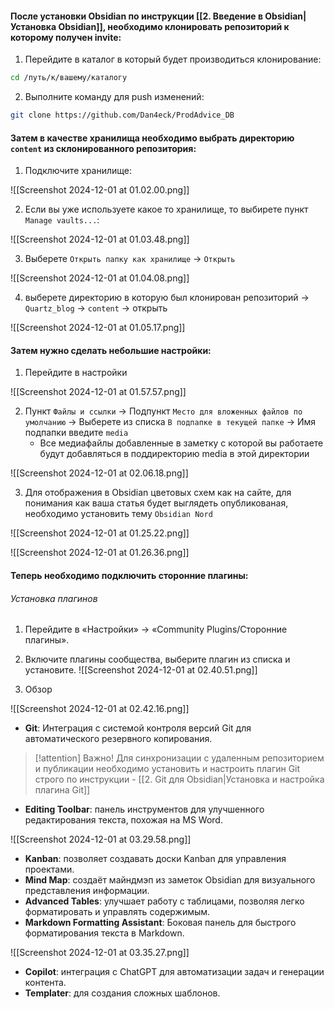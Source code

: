 #### После установки Obsidian по инструкции [[2. Введение в Obsidian|Установка Obsidian]], необходимо клонировать репозиторий к которому получен invite:

1. Перейдите в каталог в который будет производиться клонирование:

```bash
cd /путь/к/вашему/каталогу
```

2. Выполните команду для push изменений:

```bash
git clone https://github.com/Dan4eck/ProdAdvice_DB
```

#### Затем в качестве хранилища необходимо выбрать директорию `content` из склонированного репозитория:

1. Подключите хранилище:
   
![[Screenshot 2024-12-01 at 01.02.00.png]]

2. Если вы уже используете какое то хранилище, то выбирете пункт `Manage vaults...`:
   
![[Screenshot 2024-12-01 at 01.03.48.png]]

3. Выберете `Открыть папку как хранилище` -> `Открыть`
   
![[Screenshot 2024-12-01 at 01.04.08.png]]

4. выберете директорию в которую был клонирован репозиторий -> `Quartz_blog` -> `content` -> открыть

![[Screenshot 2024-12-01 at 01.05.17.png]]

#### Затем нужно сделать небольшие настройки:

1. Перейдите в настройки

![[Screenshot 2024-12-01 at 01.57.57.png]]

2. Пункт `Файлы и ссылки` -> Подпункт `Место для вложенных файлов по умолчанию` -> Выберете из списка `В подпапке в текущей папке` -> Имя подпапки введите `media`
   - Все медиафайлы добавленные в заметку с которой вы работаете будут добавляться в поддиректорию media в этой директории

![[Screenshot 2024-12-01 at 02.06.18.png]]

3. Для отображения в Obsidian цветовых схем как на сайте, для понимания как ваша статья будет выглядеть опубликованая, необходимо установить тему `Obsidian Nord`

![[Screenshot 2024-12-01 at 01.25.22.png]]

![[Screenshot 2024-12-01 at 01.26.36.png]]

#### Теперь необходимо подключить сторонние плагины:

###### Установка плагинов
1. Перейдите в «Настройки» → «Community Plugins/Сторонние плагины».
2. Включите плагины сообщества, выберите плагин из списка и установите.
![[Screenshot 2024-12-01 at 02.40.51.png]]

3. Обзор

![[Screenshot 2024-12-01 at 02.42.16.png]]

- **Git**: Интеграция с системой контроля версий Git для автоматического резервного копирования.

> [!attention] Важно!
> Для синхронизации с удаленным репозиторием и публикации необходимо установить и настроить плагин Git строго по инструкции - [[2. Git для Obsidian|Установка и настройка плагина Git]]

- **Editing Toolbar**: панель инструментов для улучшенного редактирования текста, похожая на MS Word.

![[Screenshot 2024-12-01 at 03.29.58.png]]

- **Kanban**: позволяет создавать доски Kanban для управления проектами.
- **Mind Map**: создаёт майндмэп из заметок Obsidian для визуального представления информации.
- **Advanced Tables**: улучшает работу с таблицами, позволяя легко форматировать и управлять содержимым.
- **Markdown Formatting Assistant**: Боковая панель для быстрого форматирования текста в Markdown.

![[Screenshot 2024-12-01 at 03.35.27.png]]

- **Copilot**: интеграция с ChatGPT для автоматизации задач и генерации контента.
- **Templater**: для создания сложных шаблонов.

